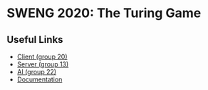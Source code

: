 # SWENG 2020: The Turing Game

## Useful Links

- [Client (group 20)](/client)
- [Server (group 13)](/server)
- [AI (group 22)](/ai)
- [Documentation](documentation.md)
